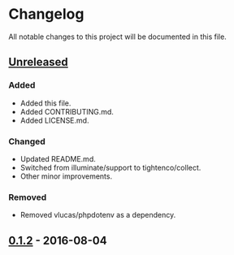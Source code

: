# Changelog
All notable changes to this project will be documented in this file.

<!-- 
The format is based on [Keep a Changelog](http://keepachangelog.com/) 

### Added for new features.
### Changed for changes in existing functionality.
### Deprecated for once-stable features removed in upcoming releases.
### Removed for deprecated features removed in this release.
### Fixed for any bug fixes.
### Security to invite users to upgrade in case of vulnerabilities. 
-->

## [Unreleased](https://github.com/jjpmann/real-magnet-sdk/tree/HEAD)
### Added
- Added this file.
- Added CONTRIBUTING.md.
- Added LICENSE.md.

### Changed
- Updated README.md.
- Switched from illuminate/support to tightenco/collect.
- Other minor improvements.

### Removed
- Removed vlucas/phpdotenv as a dependency.

## [0.1.2](https://github.com/jjpmann/real-magnet-sdk/releases/tag/v0.1.2) - 2016-08-04
